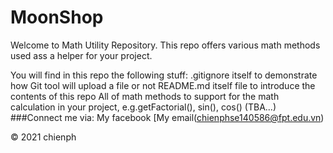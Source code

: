 # MoonShop
Welcome to Math Utility Repository. This repo offers various math methods
used ass a helper for your project.

You will find in this repo the following stuff:
.gitignore itself to demonstrate how Git tool will upload a file or not
README.md itself file to introduce the contents of this repo
All of math methods to support for the math calculation in your project, e.g.getFactorial(), sin(), cos()
(TBA...)
###Connect me via: My facebook
[My email(chienphse140586@fpt.edu.vn)

© 2021 chienph
